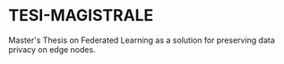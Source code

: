 # TESI-MAGISTRALE
Master's Thesis on Federated Learning as a solution for preserving data privacy on edge nodes.
